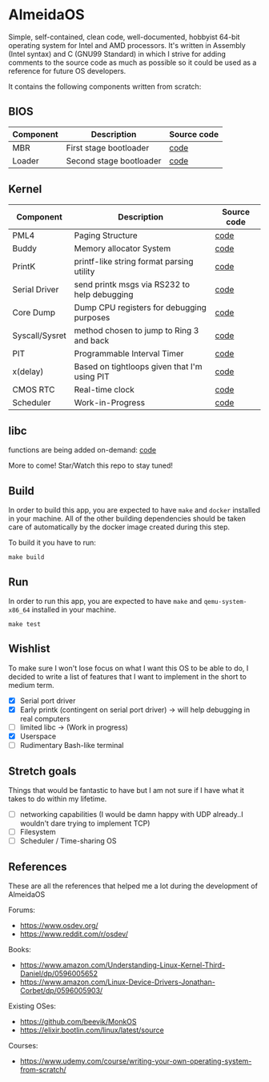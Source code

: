 # AlmeidaOS


Simple, self-contained, clean code, well-documented, hobbyist 64-bit operating system for Intel and AMD processors. It's written in Assembly (Intel syntax) and C (GNU99 Standard) in which I strive for adding comments to the source code as much as possible so it could be used as a reference for future OS developers.

It contains the following components written from scratch:

## BIOS
| Component | Description | Source code |
| --- | ----------- | ----------- |
| MBR | First stage bootloader | [code](src/boot/mbr.asm) |
| Loader | Second stage bootloader | [code](src/boot/loader.asm) |


## Kernel
| Component | Description | Source code |
| --- | ----------- | ----------- |
| PML4 | Paging Structure | [code](src/kernel/mm/page.c) |
| Buddy | Memory allocator System | [code](src/kernel/mm/buddy.c) |
| PrintK | printf-like string format parsing utility | [code](src/kernel/lib/printk.c) |
| Serial Driver | send printk msgs via RS232 to help debugging | [code](src/kernel/device/serial.c) |
| Core Dump | Dump CPU registers for debugging purposes  | [code](src/kernel/debug/coredump.c) |
| Syscall/Sysret | method chosen to jump to Ring 3 and back | [code](src/kernel/syscall) |
| PIT | Programmable Interval Timer | [code](src/kernel/arch/pit.c) |
| x(delay) | Based on tightloops given that I'm using PIT | [code](src/kernel/time/delay.c) |
| CMOS RTC | Real-time clock | [code](src/kernel/arch/cmos.c) |
| Scheduler | Work-in-Progress | [code](src/kernel/task/scheduler.c) |

## libc
functions are being added on-demand:  [code](src/libc)

More to come! Star/Watch this repo to stay tuned!

## Build
In order to build this app, you are expected to have `make` and `docker` installed in your machine. All of the other building dependencies should be taken care of automatically by the docker image created during this step.

To build it you have to run:

```{shell}
make build
```

## Run
In order to run this app, you are expected to have `make` and `qemu-system-x86_64` installed in your machine.

```{shell}
make test
```

## Wishlist
To make sure I won't lose focus on what I want this OS to be able to do, I decided to write a list of features
that I want to implement in the short to medium term.

- [X] Serial port driver
- [X] Early printk (contingent on serial port driver) -> will help debugging in real computers
- [ ] limited libc -> (Work in progress)
- [X] Userspace
- [ ] Rudimentary Bash-like terminal

## Stretch goals
Things that would be fantastic to have but I am not sure if I have what it takes to do within my lifetime.

- [ ] networking capabilities (I would be damn happy with UDP already..I wouldn't dare trying to implement TCP)
- [ ] Filesystem
- [ ] Scheduler / Time-sharing OS

## References
These are all the references that helped me a lot during the development of AlmeidaOS

Forums:
- https://www.osdev.org/
- https://www.reddit.com/r/osdev/

Books:
- https://www.amazon.com/Understanding-Linux-Kernel-Third-Daniel/dp/0596005652
- https://www.amazon.com/Linux-Device-Drivers-Jonathan-Corbet/dp/0596005903/

Existing OSes:
- https://github.com/beevik/MonkOS
- https://elixir.bootlin.com/linux/latest/source

Courses:
- https://www.udemy.com/course/writing-your-own-operating-system-from-scratch/
